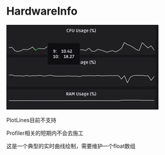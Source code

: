 # HardwareInfo

![](https://raw.githubusercontent.com/zolo-mario/image-host/main/20210704/Snipaste_2021-09-29_20-40-51.4mrgqhdcd1q0.png)

PlotLines目前不支持

Profiler相关的短期内不会去施工

这是一个典型的实时曲线绘制，需要维护一个float数组